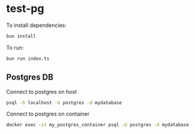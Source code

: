 # test-pg

To install dependencies:

```bash
bun install
```

To run:

```bash
bun run index.ts
```

## Postgres DB

Connect to postgres on host

```sh
psql -h localhost -U postgres -d mydatabase
```

Connect to postgres on container

```sh
docker exec -it my_postgres_container psql -U postgres -d mydatabase
```
